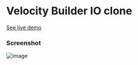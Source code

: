 # Velocity Builder IO clone

[See live demo](https://builder-io.superkenil.com)

### Screenshot
![image](https://github.com/user-attachments/assets/8d1fd28e-d21f-4d3c-8eb1-8dd67673c54f)
